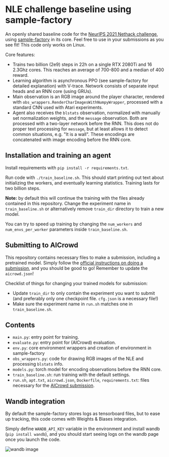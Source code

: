 # NLE challenge baseline using sample-factory

An openly shared baseline code for the [NeurIPS 2021 Nethack challenge](https://www.aicrowd.com/challenges/neurips-2021-the-nethack-challenge/), using [sample-factory](https://github.com/alex-petrenko/sample-factory) in its core. Feel free to use in your submissions as you see fit! This code only works on Linux.

Core features:
- Trains two billion (2e9) steps in 22h on a single RTX 2080Ti and 16 2.3Ghz cores. This reaches an average of 700-800 and a median of 400 reward.
- Learning algorithm is asynchronous PPO (see sample-factory for detailed explanation) with V-trace. Network consists of separate input heads and an RNN core (using GRUs).
- Main observation is an RGB image around the player character, rendered with `obs_wrappers.RenderCharImagesWithNumpyWrapper`, processed with a standard CNN used with Atari experiments.
- Agent also receives the `blstats` observation, normalized with manually set normalization weights, and the `message` observation. Both are processed with a two-layer network before the RNN. This does not do proper text processing for `message`, but at least allows it to detect common situations, e.g. "It is a wall". These encodings are concatenated with image encoding before the RNN core.


## Installation and training an agent

Install requirements with `pip install -r requirements.txt`.

Run code with `./train_baseline.sh`. This should start printing out text about initializing the workers, and eventually learning statistics. Training lasts for two billion steps.

**Note:** by default this will continue the training with the files already contained in this repository. Change the experiment name in `train_baseline.sh` or alternatively remove `train_dir` directory to train a new model.

You can try to speed up training by changing the `num_workers` and `num_envs_per_worker` parameters inside `train_baseline.sh`.

## Submitting to AICrowd

This repository contains necessary files to make a submission, including a pretrained model. Simply follow the [official instructions on doing a submission](https://gitlab.aicrowd.com/nethack/neurips-2021-the-nethack-challenge/-/blob/master/docs/SUBMISSION.md), and you should be good to go! Remember to update the `aicrowd.json`!

Checklist of things for changing your trained models for submission:
- Update `train_dir` to only contain the experiment you want to submit (and preferably only one checkpoint file. `cfg.json` is a necessary file!)
- Make sure the experiment name in `run.sh` matches one in `train_baseline.sh`.

## Contents

- `main.py`: entry point for training.
- `evaluate.py`: entry point for (AICrowd) evaluation.
- `env.py`: core environment wrappers and creation of environment in sample-factory
- `obs_wrappers.py`: code for drawing RGB images of the NLE and processing `blstats` info.
- `models.py`: torch model for encoding observations before the RNN core.
- `train_baseline.sh`: run training with the default settings.
- `run.sh`, `apt.txt`, `aicrowd.json`, `Dockerfile`, `requirements.txt`: files necessary for the [AICrowd submission](https://gitlab.aicrowd.com/nethack/neurips-2021-the-nethack-challenge).


## Wandb integration

By default the sample-factory stores logs as tensorboard files, but to ease up tracking, this code comes with Weights & Biases integration.

Simply define `WANDB_API_KEY` variable in the environment and install wandb (`pip install wandb`), and you should start seeing logs on the wandb page once you launch the code.

![wandb image](media/wandb.png?raw=true)